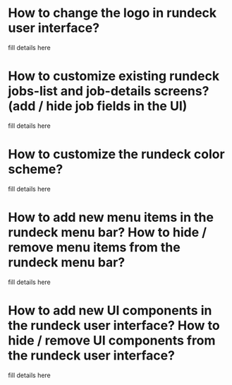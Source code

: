 # How to change the logo in rundeck user interface?

fill details here

# How to customize existing rundeck jobs-list and job-details screens? (add / hide job fields in the UI) 

fill details here

# How to customize the rundeck color scheme? 

fill details here

# How to add new menu items in the rundeck menu bar? How to hide / remove menu items from the rundeck menu bar?

fill details here

# How to add new UI components in the rundeck user interface? How to hide / remove UI components from the rundeck user interface?

fill details here
